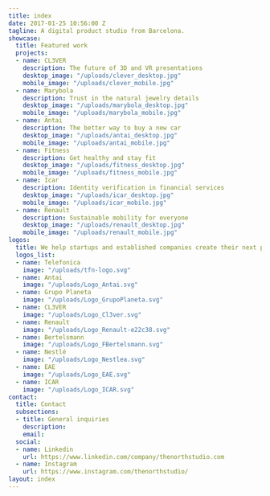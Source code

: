 ```yaml
---
title: index
date: 2017-01-25 10:56:00 Z
tagline: A digital product studio from Barcelona.
showcase:
  title: Featured work
  projects:
  - name: CL3VER
    description: The future of 3D and VR presentations
    desktop_image: "/uploads/clever_desktop.jpg"
    mobile_image: "/uploads/clever_mobile.jpg"
  - name: Marybola
    description: Trust in the natural jewelry details
    desktop_image: "/uploads/marybola_desktop.jpg"
    mobile_image: "/uploads/marybola_mobile.jpg"
  - name: Antai
    description: The better way to buy a new car
    desktop_image: "/uploads/antai_desktop.jpg"
    mobile_image: "/uploads/antai_mobile.jpg"
  - name: Fitness
    description: Get healthy and stay fit
    desktop_image: "/uploads/fitness_desktop.jpg"
    mobile_image: "/uploads/fitness_mobile.jpg"
  - name: Icar
    description: Identity verification in financial services
    desktop_image: "/uploads/icar_desktop.jpg"
    mobile_image: "/uploads/icar_mobile.jpg"
  - name: Renault
    description: Sustainable mobility for everyone
    desktop_image: "/uploads/renault_desktop.jpg"
    mobile_image: "/uploads/renault_mobile.jpg"
logos:
  title: We help startups and established companies create their next product or venture
  logos_list:
  - name: Telefonica
    image: "/uploads/tfn-logo.svg"
  - name: Antai
    image: "/uploads/Logo_Antai.svg"
  - name: Grupo Planeta
    image: "/uploads/Logo_GrupoPlaneta.svg"
  - name: CL3VER
    image: "/uploads/Logo_Cl3ver.svg"
  - name: Renault
    image: "/uploads/Logo_Renault-e22c38.svg"
  - name: Bertelsmann
    image: "/uploads/Logo_FBertelsmann.svg"
  - name: Nestlé
    image: "/uploads/Logo_Nestlea.svg"
  - name: EAE
    image: "/uploads/Logo_EAE.svg"
  - name: ICAR
    image: "/uploads/Logo_ICAR.svg"
contact:
  title: Contact
  subsections:
  - title: General inquiries
    description: 
    email: 
  social:
  - name: Linkedin
    url: https://www.linkedin.com/company/thenorthstudio.com
  - name: Instagram
    url: https://www.instagram.com/thenorthstudio/
layout: index
---
```


